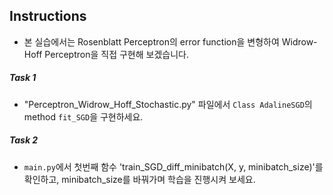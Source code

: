 ## Instructions

- 본 실습에서는 Rosenblatt Perceptron의 error function을 변형하여 Widrow-Hoff Perceptron을 직접 구현해 보겠습니다.

##### Task 1
- "Perceptron_Widrow_Hoff_Stochastic.py" 파일에서 `Class AdalineSGD`의 method `fit_SGD`을 구현하세요.

##### Task 2
- `main.py`에서 첫번째 함수 'train_SGD_diff_minibatch(X, y, minibatch_size)'를 확인하고, minibatch_size를 바꿔가며 학습을 진행시켜 보세요.